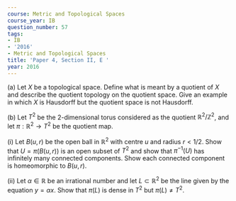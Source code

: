 ```yaml
---
course: Metric and Topological Spaces
course_year: IB
question_number: 57
tags:
- IB
- '2016'
- Metric and Topological Spaces
title: 'Paper 4, Section II, E '
year: 2016
---
```




(a) Let $X$ be a topological space. Define what is meant by a quotient of $X$ and describe the quotient topology on the quotient space. Give an example in which $X$ is Hausdorff but the quotient space is not Hausdorff.

(b) Let $T^{2}$ be the 2-dimensional torus considered as the quotient $\mathbb{R}^{2} / \mathbb{Z}^{2}$, and let $\pi: \mathbb{R}^{2} \rightarrow T^{2}$ be the quotient map.

(i) Let $B(u, r)$ be the open ball in $\mathbb{R}^{2}$ with centre $u$ and radius $r<1 / 2$. Show that $U=\pi(B(u, r))$ is an open subset of $T^{2}$ and show that $\pi^{-1}(U)$ has infinitely many connected components. Show each connected component is homeomorphic to $B(u, r)$.

(ii) Let $\alpha \in \mathbb{R}$ be an irrational number and let $L \subset \mathbb{R}^{2}$ be the line given by the equation $y=\alpha x$. Show that $\pi(L)$ is dense in $T^{2}$ but $\pi(L) \neq T^{2}$.